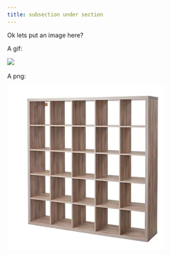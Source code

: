 ```yaml
---
title: subsection under section
---
```


Ok lets put an image here?

A gif:

![](fastpages-setup.gif)


A png:

![](shelves.png)